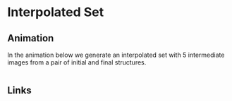 # Interpolated Set

<!-- TODO by GM: add technical documentation -->

## Animation

In the animation below we generate an interpolated set with 5 intermediate images from a pair of initial and final structures.

<img data-gifffer="/images/materials-designer/generate-interpolated-set.gif" />

## Links
